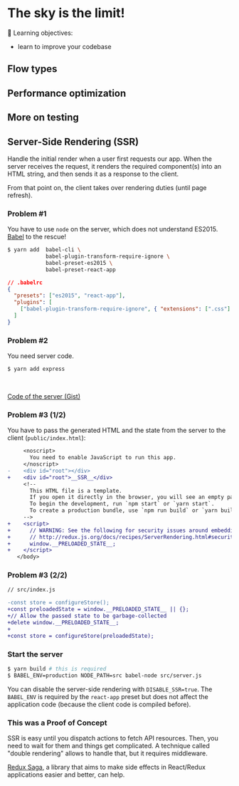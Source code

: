 # The sky is the limit!

📌 Learning objectives:

- learn to improve your codebase


## Flow types


## Performance optimization


## More on testing


## Server-Side Rendering (SSR)

Handle the initial render when a user first requests our app. When the
server receives the request, it renders the required component(s) into an HTML
string, and then sends it as a response to the client.

From that point on, the client takes over rendering duties (until page refresh).


### Problem #1

You have to use `node` on the server, which does not understand ES2015.
[Babel](https://babeljs.io/) to the rescue!

``` bash
$ yarn add  babel-cli \
            babel-plugin-transform-require-ignore \
            babel-preset-es2015 \
            babel-preset-react-app
```

``` json
// .babelrc
{
  "presets": ["es2015", "react-app"],
  "plugins": [
    ["babel-plugin-transform-require-ignore", { "extensions": [".css"] }],
  ]
}
```


### Problem #2

You need server code.

``` bash
$ yarn add express
```

<br>

[Code of the server
(Gist)](https://gist.github.com/ecd1a1d77362718dfdc9ec71a2cc081c)


### Problem #3 (1/2)

You have to pass the generated HTML and the state from the server to the client
(`public/index.html`):

``` diff
     <noscript>
       You need to enable JavaScript to run this app.
     </noscript>
-    <div id="root"></div>
+    <div id="root">__SSR__</div>
     <!--
       This HTML file is a template.
       If you open it directly in the browser, you will see an empty page.
       To begin the development, run `npm start` or `yarn start`.
       To create a production bundle, use `npm run build` or `yarn build`.
     -->
+    <script>
+      // WARNING: See the following for security issues around embedding JSON in HTML:
+      // http://redux.js.org/docs/recipes/ServerRendering.html#security-considerations
+      window.__PRELOADED_STATE__;
+    </script>
   </body>
```


### Problem #3 (2/2)

``` diff
// src/index.js

-const store = configureStore();
+const preloadedState = window.__PRELOADED_STATE__ || {};
+// Allow the passed state to be garbage-collected
+delete window.__PRELOADED_STATE__;
+
+const store = configureStore(preloadedState);
```


### Start the server

``` bash
$ yarn build # this is required
$ BABEL_ENV=production NODE_PATH=src babel-node src/server.js
```

You can disable the server-side rendering with `DISABLE_SSR=true`. The
`BABEL_ENV` is required by the `react-app` preset but does not affect the
application code (because the client code is compiled before).


### This was a Proof of Concept

SSR is easy until you dispatch actions to fetch API resources.  Then, you need
to wait for them and things get complicated. A technique called "double
rendering" allows to handle that, but it requires middleware.

[Redux Saga](https://redux-saga.js.org/), a library that aims to make side
effects in React/Redux applications easier and better, can help.
